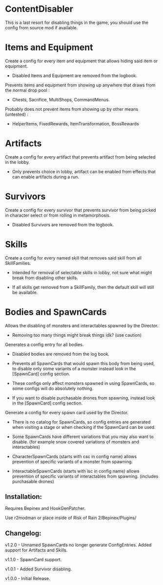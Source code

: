 # ContentDisabler

This is a last resort for disabling things in the game, you should use the config from source mod if available.

# Items and Equipment

Create a config for every item and equipment that allows hiding said item or equipment.

- Disabled Items and Equipment are removed from the logbook.

Prevents items and equipment from showing up anywhere that draws from the normal drop pool :

- Chests, Sacrifice, MultiShops, CommandMenus.

Probably does not prevent items from showing up by other means (untested) :

- HelperItems, FixedRewards, ItemTransformation, BossRewards

# Artifacts

Create a config for every artifact that prevents artifact from being selected in the lobby.

- Only prevents choice in lobby, artifact can be enabled from effects that can enable artifacts during a run.

# Survivors

Create a config for every survivor that prevents survivor from being picked in character select or from rolling in metamorphosis.

- Disabled Survivors are removed from the logbook.

# Skills

Create a config for every named skill that removes said skill from all SkillFamilies.

- Intended for removal of selectable skills in lobby, not sure what might break from disabling other skills.

- If all skills get removed from a SkillFamily, then the default skill will still be available.

# Bodies and SpawnCards

Allows the disabling of monsters and interactables spawned by the Director.

- Removing too many things might break things idk? (use caution)

Generates a config entry for all bodies.

- Disabled bodies are removed from the log book.

- Prevents all SpawnCards that would spawn this body from being used, to disable only some variants of a monster instead look in the [SpawnCard] config section.

- These configs only affect monsters spawned in using SpawnCards, so some configs will do absolutely nothing.

- If you want to disable purchasable drones from spawning, instead look in the [SpawnCard] config section.

Generate a config for every spawn card used by the Director.

- There is no catalog for SpawnCards, so config entries are generated when visiting a stage or when checking if the SpawnCard can be used.

- Some SpawnCards have different variations that you may also want to disable. (for example snow covered variations of monsters and interactables)

- CharacterSpawnCards (starts with csc in config name) allows prevention of specific variants of a monster from spawning.

- InteractableSpawnCards (starts with isc in config name) allows prevention of specific variants of interactables from spawning. (includes purchasable drones)

## Installation:

Requires Bepinex and HookGenPatcher.

Use r2modman or place inside of Risk of Rain 2/Bepinex/Plugins/

## Changelog:

v1.2.0 - Unnamed SpawnCards no longer generate ConfigEntries. Added support for Artifacts and Skills.

v1.1.0 - SpawnCard support.

v1.0.1 - Added Survivor disabling.

v1.0.0 - Initial Release.